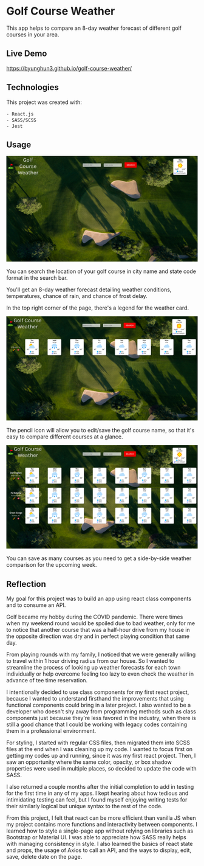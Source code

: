 # Golf Course Weather

This app helps to compare an 8-day weather forecast of different golf courses in your area. 

## Live Demo

https://byunghun3.github.io/golf-course-weather/

## Technologies

This project was created with:

    - React.js
    - SASS/SCSS
    - Jest

## Usage

![golf-course-weather-main](./src/assets/images/golf-course-weather-main.png)

You can search the location of your golf course in city name and state code format in the search bar.

You'll get an 8-day weather forecast detailing weather conditions, temperatures, chance of rain, and chance of frost delay.

In the top right corner of the page, there's a legend for the weather card.


![golf-course-weather-search](./src/assets/images/golf-course-weather-search.png)

The pencil icon will allow you to edit/save the golf course name, so that it's easy to compare different courses at a glance.


![golf-course-weather-courses](./src/assets/images/golf-course-weather-courses.png)

You can save as many courses as you need to get a side-by-side weather comparison for the upcoming week.



## Reflection

My goal for this project was to build an app using react class components and to consume an API.

Golf became my hobby during the COVID pandemic. There were times when my weekend round would be spoiled due to bad weather, only for me to notice that another course that was a half-hour drive from my house in the opposite direction was dry and in perfect playing condition that same day.

From playing rounds with my family, I noticed that we were generally willing to travel within 1 hour driving radius from our house. So I wanted to streamline the process of looking up weather forecasts for each town individually or help overcome feeling too lazy to even check the weather in advance of tee time reservation.

I intentionally decided to use class components for my first react project, because I wanted to understand firsthand the improvements that using functional components could bring in a later project. I also wanted to be a developer who doesn't shy away from programming methods such as class components just because they're less favored in the industry, when there is still a good chance that I could be working with legacy codes containing them in a professional environment.

For styling, I started with regular CSS files, then migrated them into SCSS files at the end when I was cleaning up my code. I wanted to focus first on getting my codes up and running, since it was my first react project. Then, I saw an opportunity where the same color, opacity, or box shadow properties were used in multiple places, so decided to update the code with SASS.

I also returned a couple months after the initial completion to add in testing for the first time in any of my apps. I kept hearing about how tedious and intimidating testing can feel, but I found myself enjoying writing tests for their similarly logical but unique syntax to the rest of the code. 

From this project, I felt that react can be more efficient than vanilla JS when my project contains more functions and interactivity between components. I learned how to style a single-page app without relying on libraries such as Bootstrap or Material UI. I was able to appreciate how SASS really helps with managing consistency in style. I also learned the basics of react state and props, the usage of Axios to call an API, and the ways to display, edit, save, delete date on the page.